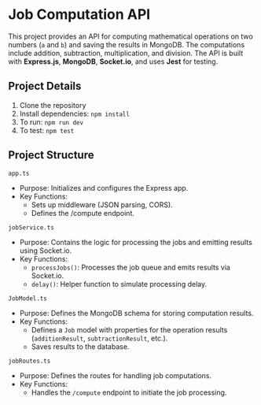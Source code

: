 # Job Computation API

This project provides an API for computing mathematical operations on two numbers (`a` and `b`) and saving the results in MongoDB. The computations include addition, subtraction, multiplication, and division. The API is built with **Express.js**, **MongoDB**, **Socket.io**, and uses **Jest** for testing.

## Project Details
1. Clone the repository
2. Install dependencies: `npm install`
3. To run: `npm run dev`
4. To test: `npm test`

## Project Structure
`app.ts`
* Purpose: Initializes and configures the Express app.
* Key Functions:
  - Sets up middleware (JSON parsing, CORS).
  - Defines the /compute endpoint.

`jobService.ts`
* Purpose: Contains the logic for processing the jobs and emitting results using Socket.io.
* Key Functions:
  - `processJobs()`: Processes the job queue and emits results via Socket.io.
  - `delay()`: Helper function to simulate processing delay.

`JobModel.ts`
* Purpose: Defines the MongoDB schema for storing computation results.
* Key Functions:
  - Defines a `Job` model with properties for the operation results         (`additionResult`, `subtractionResult`, etc.).
  - Saves results to the database.

`jobRoutes.ts`
* Purpose: Defines the routes for handling job computations.
* Key Functions:
  - Handles the `/compute` endpoint to initiate the job processing.

